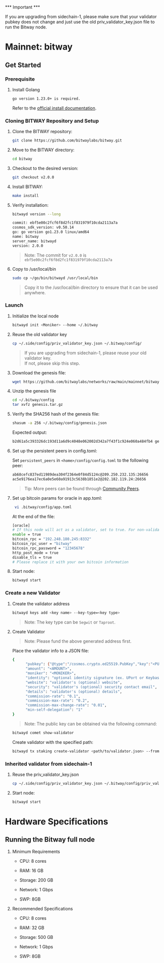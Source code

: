 *** Important ***  

If you are upgrading from sidechain-1, please make sure that your validator pubkey does not change and just use the old priv_validator_key.json file to run the Bitway node.

# Mainnet: bitway

## Get Started

### Prerequisite‌

1. Install Golang

   ```sh
   go version 1.23.0+ is required.
   ```

   Refer to the [official install documentation](https://golang.google.cn/doc/install).

### Cloning BITWAY Repository and Setup

1. Clone the BITWAY repository:

   ```sh
   git clone https://github.com/bitwaylabs/bitway.git
   ```

2. Move to the BITWAY directory:

   ```sh
   cd bitway
   ```

3. Checkout to the desired version:

   ```sh
   git checkout v2.0.0
   ```

4. Install BITWAY:

   ```sh
   make install
   ```

5. Verify installation:

   ```sh
   bitwayd version --long
   ```

   ```sh
   commit: ebf5e00c2fcf6f8d2fc1f831979f10cda2113a7a
   cosmos_sdk_version: v0.50.14
   go: go version go1.23.0 linux/amd64
   name: bitway
   server_name: bitwayd
   version: 2.0.0
   ```

   > Note: The commit for `v2.0.0` is `ebf5e00c2fcf6f8d2fc1f831979f10cda2113a7a`

6. Copy to /usr/local/bin

   ```sh
   sudo cp ~/go/bin/bitwayd /usr/local/bin
   ```

   > Copy it to the /usr/local/bin directory to ensure that it can be used anywhere.

### Launch

1. Initialize the local node

   ```sh
   bitwayd init <Moniker> --home ~/.bitway
   ```

2. Reuse the old validator key

   ```sh
   cp ~/.side/config/priv_validator_key.json ~/.bitway/config/
   ```

   > If you are upgrading from sidechain-1, please reuse your old validator key.  
   > If not, please skip this step.

3. Download the genesis file:

   ```sh
   wget https://github.com/bitwaylabs/networks/raw/main/mainnet/bitway/genesis.tar.gz -O ~/.bitway/config/genesis.tar.gz
   ```

4. Unzip the genesis file

   ```sh
   cd ~/.bitway/config
   tar xvfz genesis.tar.gz
   ```

5. Verify the SHA256 hash of the genesis file:

   ```sh
   shasum -a 256 ~/.bitway/config/genesis.json
   ```

   Expected output:

   ```sh
   b2d61a5c393326dc193d11a6d9c4048e062002d342a7f43f1c924e060a484fb4 genesis.json   
   ```

6. Set up the persistent peers in config.toml:

   Set `persistent_peers` in `<home>/config/config.toml` to the following peer:

   ```sh
   ab68cefc837ed11989dea304f2364e0f84d5124c@209.250.232.135:26656
   ac5e9176ea17ec6a0e5e60a91913c5638b1851e2@202.182.119.24:26656
   ```

   > Tip: More peers can be found through [Community Peers](https://itrocket.net/services/mainnet/bitway/#peers).

7. Set up bitcoin params for oracle in app.toml:  

   ```sh
    vi .bitway/config/app.toml
   ```

   At the end of the file:

   ```sh
   [oracle]
   # If this node will act as a validator, set to true. For non-validator (full) nodes, set to false.
   enable = true
   bitcoin_rpc = "192.248.180.245:8332"
   bitcoin_rpc_user = "bitway"
   bitcoin_rpc_password = "12345678"
   http_post_mode = true
   disable_tls = true
   # Please replace it with your own bitcoin information
   ```

8. Start node:

   ```sh
   bitwayd start
   ```

### Create a new Validator

1. Create the validator address

   ```sh
   bitwayd keys add <key name> --key-type=<key type>
   ```

   > Note: The key type can be `Segwit` or `Taproot`.

2. Create Validator

   > Note: Please fund the above generated address first.

   Place the validator info to a JSON file:

   ```sh
   {
         "pubkey": {"@type":"/cosmos.crypto.ed25519.PubKey","key":"<PUBLIC KEY>"},
         "amount": "<AMOUNT>",
         "moniker": "<MONIKER>",
         "identity": "optional identity signature (ex. UPort or Keybase)",
         "website": "validator's (optional) website",
         "security": "validator's (optional) security contact email",
         "details": "validator's (optional) details",
         "commission-rate": "0.1",
         "commission-max-rate": "0.2",
         "commission-max-change-rate": "0.01",
         "min-self-delegation": "1"
   }
   ```

   > Note: The public key can be obtained via the following command:

   ```sh
   bitwayd comet show-validator
   ```

   Create validator with the specified path:

   ```sh
   bitwayd tx staking create-validator <path/to/validator.json> --from <KEY_NAME> --chain-id bitway --fees 1000ubtw
   ```

### Inherited validator from sidechain-1

1. Reuse the priv_validator_key.json

   ```sh
   cp ~/.side/config/priv_validator_key.json ~/.bitway/config/priv_validator_key.json
   ```

2. Start node:

   ```sh
   bitwayd start
   ```

# Hardware Specifications

## Running the Bitway full node

1. Minimum Requirements

   - CPU: 8 cores

   - RAM: 16 GB

   - Storage: 200 GB

   - Network: 1 Gbps

   - SWP: 8GB

2. Recommended Specifications

   - CPU: 8 cores

   - RAM: 32 GB

   - Storage: 500 GB

   - Network: 1 Gbps

   - SWP: 8GB